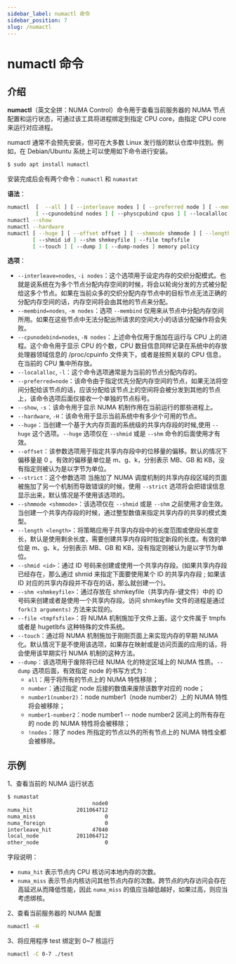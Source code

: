 ```yaml
---
sidebar_label: numactl 命令
sidebar_position: 7
slug: /numactl
---
```


# numactl 命令



## 介绍

**numactl**（英文全拼：NUMA Control）命令用于查看当前服务器的 NUMA 节点配置和运行状态，可通过该工具将进程绑定到指定 CPU core，由指定 CPU core 来运行对应进程。

numactl 通常不会预先安装，但可在大多数 Linux 发行版的默认仓库中找到。例如，在 Debian/Ubuntu 系统上可以使用如下命令进行安装。

```bash
$ sudo apt install numactl
```

安装完成后会有两个命令：`numactl` 和 `numastat`

**语法**：

```bash
numactl  [  --all ] [ --interleave nodes ] [ --preferred node ] [ --membind nodes ] 
         [ --cpunodebind nodes ] [ --physcpubind cpus ] [ --localalloc ] [--] command {arguments ...}
numactl --show
numactl --hardware
numactl [ --huge ] [ --offset offset ] [ --shmmode shmmode ] [ --length length ] [ --strict ]
        [ --shmid id ] --shm shmkeyfile | --file tmpfsfile
        [ --touch ] [ --dump ] [ --dump-nodes ] memory policy
```

**选项**：

- `--interleave=nodes`, `-i nodes`：这个选项用于设定内存的交织分配模式。也就是说系统在为多个节点分配内存空间的时候，将会以轮询分发的方式被分配给这多个节点。如果在当前众多的交织分配内存节点中的目标节点无法正确的分配内存空间的话，内存空间将会由其他的节点来分配。
- `--membind=nodes`, `-m nodes`：选项 `--membind` 仅用来从节点中分配内存空间所用。如果在这些节点中无法分配出所请求的空间大小的话该分配操作将会失败。
- `--cpunodebind=nodes`, `-N nodes`：上述命令仅用于施加在运行与 CPU 上的进程。这个命令用于显示 CPU 的个数，CPU 数目信息同样记录在系统中的存放处理器领域信息的 /proc/cpuinfo 文件夹下，或者是按照关联的 CPU 信息，在当前的 CPU 集中所存放。
- `--localalloc`, `-l`：这个命令选项通常是为当前的节点分配内存的。
- `--preferred=node`：该命令由于指定优先分配内存空间的节点，如果无法将空间分配给该节点的话，应该分配给该节点上的空间将会被分发到其他的节点上，该命令选项后面仅接收一个单独的节点标号。
- `--show`, `-s`：该命令用于显示 NUMA 机制作用在当前运行的那些进程上。
- `--hardware`, `-H`：该命令用于显示当前系统中有多少个可用的节点。
- `--huge`：当创建一个基于大内存页面的系统级的共享内存段的时候,使用 `--huge` 这个选项。`--huge` 选项仅在 `--shmid` 或是 `--shm` 命令的后面使用才有效。
- `--offset`：该参数选项用于指定共享内存段中的位移量的偏移。默认的情况下偏移量是 0 。有效的偏移量单位是 m、g、k，分别表示 MB、GB 和 KB，没有指定则被认为是以字节为单位。
- `--strict`：这个参数选项 当施加了 NUMA 调度机制的共享内存段区域的页面被施加了另一个机制而导致错误的时候，使用 `--strict` 选项将会把错误信息显示出来，默认情况是不使用该选项的。
- `--shmmode <shmmode>`：该选项仅在 `--shmid` 或是 `--shm` 之前使用才会生效。当创建一个共享内存段的时候，通过整型数值来指定共享内存的共享的模式类型。
- `--length <length>`：将策略应用于共享内存段中的长度范围或使段长度变长，默认是使用剩余长度，需要创建共享内存段时指定新段的长度。有效的单位是 m、g、k，分别表示 MB、GB 和 KB，没有指定则被认为是以字节为单位。
- `--shmid <id>`：通过 ID 号码来创建或使用一个共享内存段。(如果共享内存段已经存在，那么通过 shmid 来指定下面要使用某个 ID 的共享内存段 ;  如果该 ID 对应的共享内存段并不存在的话，那么就创建一个)。
- `--shm <shmkeyfile>`：通过存放在 shmkeyfile（共享内存-键文件）中的 ID 号码来创建或者是使用一个共享内存段。访问 shmkeyfile 文件的进程是通过 `fork(3 arguments)` 方法来实现的。
- `--file <tmpfsfile>`：将 NUMA 机制施加于文件上面，这个文件属于 tmpfs 或者是 hugetlbfs 这种特殊的文件系统。
- `--touch`：通过将 NUMA 机制施加于刚刚页面上来实现内存的早期 NUMA 化。默认情况下是不使用该选项，如果存在映射或是访问页面的应用的话，将会使用该早期实行 NUMA 机制的这种方法。
- `--dump`：该选项用于废除将已经 NUMA 化的特定区域上的 NUMA 性质。`--dump` 选项后面，有效指定 node 的书写方式为：
  - `all`：用于将所有的节点上的 NUMA 特性移除；
  - `number`：通过指定 node 后接的数值来废除该数字对应的 node；
  - `number1(number2)`：node number1（node number2）上的 NUMA 特性将会被移除；
  - `number1-number2`：node number1 -- node number2 区间上的所有存在的 node 的 NUMA 特性将会被移除；
  - `!nodes`：除了 nodes 所指定的节点以外的所有节点上的 NUMA 特性全都会被移除。



## 示例

1、查看当前的 NUMA 运行状态

```bash
$ numastat
                           node0
numa_hit              2011064712
numa_miss                      0
numa_foreign                   0
interleave_hit             47040
local_node            2011064712
other_node                     0
```

字段说明：

- `numa_hit` 表示节点内 CPU 核访问本地内存的次数。
- `numa_miss` 表示节点内核访问其他节点内存的次数。跨节点的内存访问会存在高延迟从而降低性能，因此 `numa_miss` 的值应当越低越好，如果过高，则应当考虑绑核。

2、查看当前服务器的 NUMA 配置

```bash
numactl -H
```

3、将应用程序 test 绑定到 0~7 核运行

```bash
numactl -C 0-7 ./test
```





